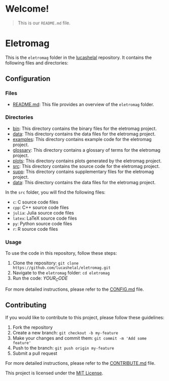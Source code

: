 # Welcome!

> This is our `README.md` file.

# Eletromag

This is the `eletromag` folder in the [lucashelal](https://github.com/lucashelal) repository. It contains the following files and directories:

## Configuration

### Files

- [README.md](README.md): This file provides an overview of the `eletromag` folder.

### Directories

- [bin](bin): This directory contains the binary files for the eletromag project.
- [data](data): This directory contains the data files for the eletromag project.
- [examples](examples): This directory contains example code for the eletromag project.
- [glossary](glossary): This directory contains a glossary of terms for the eletromag project.
- [plots](plots): This directory contains plots generated by the eletromag project.
- [src](src): This directory contains the source code for the eletromag project.
- [supp](supp): This directory contains supplementary files for the eletromag project.
- [data](data): This directory contains the data files for the eletromag project.


In the `src` folder, you will find the following files:
  
- `c`: C source code files
- `cpp`: C++ source code files
- `julia`: Julia source code files
- `latex`: LaTeX source code files
- `py`: Python source code files
- `r`: R source code files


### Usage

To use the code in this repository, follow these steps:

1. Clone the repository: `git clone https://github.com/lucashelal/eletromag.git`
2. Navigate to the `eletromag` folder: `cd eletromag`
3. Run the code: $YOUR_CODE$

For more detailed instructions, please refer to the [CONFIG.md](CONFIG.md) file.

## Contributing

If you would like to contribute to this project, please follow these guidelines:

1. Fork the repository
2. Create a new branch: `git checkout -b my-feature`
3. Make your changes and commit them: `git commit -m 'Add some feature'`
4. Push to the branch: `git push origin my-feature`
5. Submit a pull request

For more detailed instructions, please refer to the [CONTRIBUTE.md](CONTRIBUTE.md) file.

This project is licensed under the [MIT License](LICENSE).